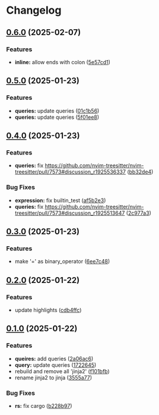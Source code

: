 # Changelog

## [0.6.0](https://github.com/cathaysia/tree-sitter-jinja/compare/v0.5.0...v0.6.0) (2025-02-07)


### Features

* **inline:** allow ends with colon ([5e57cd1](https://github.com/cathaysia/tree-sitter-jinja/commit/5e57cd13c8d02cfee0fa9fb760910ba706770d1f))

## [0.5.0](https://github.com/cathaysia/tree-sitter-jinja/compare/v0.4.0...v0.5.0) (2025-01-23)


### Features

* **queries:** update queries ([01c1b56](https://github.com/cathaysia/tree-sitter-jinja/commit/01c1b5676d1b0240646a64d05bc2a2d32e502477))
* **queries:** update queries ([5f01ee8](https://github.com/cathaysia/tree-sitter-jinja/commit/5f01ee81993e15d5f6300d53a1426570ac76e937))

## [0.4.0](https://github.com/cathaysia/tree-sitter-jinja/compare/v0.3.0...v0.4.0) (2025-01-23)


### Features

* **queries:** fix https://github.com/nvim-treesitter/nvim-treesitter/pull/7573#discussion_r1925536337 ([bb32de4](https://github.com/cathaysia/tree-sitter-jinja/commit/bb32de45f82484bd18d4093dc125dc74ae6816a9))


### Bug Fixes

* **expression:** fix builtin_test ([af5b2e3](https://github.com/cathaysia/tree-sitter-jinja/commit/af5b2e39776cf1783069362a60290f8c827fb78a))
* **queries:** fix https://github.com/nvim-treesitter/nvim-treesitter/pull/7573#discussion_r1925513647 ([2c977a3](https://github.com/cathaysia/tree-sitter-jinja/commit/2c977a3b040717f036a5b498ac3e0c6958b278f2))

## [0.3.0](https://github.com/cathaysia/tree-sitter-jinja/compare/v0.2.0...v0.3.0) (2025-01-23)


### Features

* make '=' as binary_operator ([6ee7c48](https://github.com/cathaysia/tree-sitter-jinja/commit/6ee7c483d353c94737c8000ffbb745f6cce5021b))

## [0.2.0](https://github.com/cathaysia/tree-sitter-jinja/compare/v0.1.0...v0.2.0) (2025-01-22)


### Features

* update highlights ([cdb4ffc](https://github.com/cathaysia/tree-sitter-jinja/commit/cdb4ffcd9a537827c5dfa66986b6b528b649f914))

## [0.1.0](https://github.com/cathaysia/tree-sitter-jinja/compare/v0.0.1...v0.1.0) (2025-01-22)


### Features

* **queires:** add queries ([2a06ac6](https://github.com/cathaysia/tree-sitter-jinja/commit/2a06ac63326f3ac1c2fe31144be6de9feef7e474))
* **query:** update queries ([1722645](https://github.com/cathaysia/tree-sitter-jinja/commit/1722645860a7e877fa096f7a243edd39d91f8326))
* rebuild and remove all 'jinja2' ([f101bfb](https://github.com/cathaysia/tree-sitter-jinja/commit/f101bfbdbc8125ab19e26ff59a5e92a5d857326a))
* rename jinja2 to jinja ([3555a77](https://github.com/cathaysia/tree-sitter-jinja/commit/3555a7713894389ac66e85900457964650098a40))


### Bug Fixes

* **rs:** fix cargo ([b228b97](https://github.com/cathaysia/tree-sitter-jinja/commit/b228b97372a26a81e4966b32e7c3171363bb2f85))
